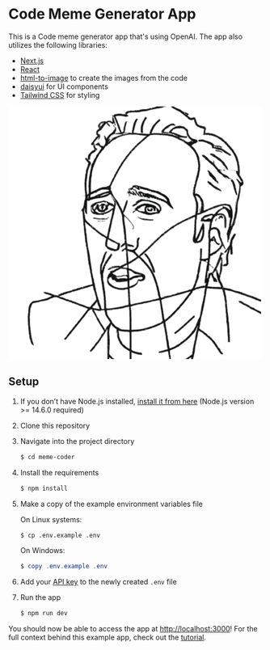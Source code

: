 # Code Meme Generator App

This is a Code meme generator app that's using OpenAI.
The app also utilizes the following libraries:

- [Next.js](https://nextjs.org/)
- [React](https://reactjs.org/)
- [html-to-image](https://github.com/bubkoo/html-to-image) to create the images from the code
- [daisyui](https://daisyui.com/) for UI components
- [Tailwind CSS](https://tailwindcss.com/) for styling

![Image of the Meme code logo](https://github.com/JarrodKane/meme-coder/blob/fd9a14f2ed3201355a6990adba063f3d22021952/public/meme.png)

## Setup

1. If you don’t have Node.js installed, [install it from here](https://nodejs.org/en/) (Node.js version >= 14.6.0 required)

2. Clone this repository

3. Navigate into the project directory

   ```bash
   $ cd meme-coder
   ```

4. Install the requirements

   ```bash
   $ npm install
   ```

5. Make a copy of the example environment variables file

   On Linux systems:

   ```bash
   $ cp .env.example .env
   ```

   On Windows:

   ```powershell
   $ copy .env.example .env
   ```

6. Add your [API key](https://platform.openai.com/account/api-keys) to the newly created `.env` file

7. Run the app

   ```bash
   $ npm run dev
   ```

You should now be able to access the app at [http://localhost:3000](http://localhost:3000)! For the full context behind this example app, check out the [tutorial](https://platform.openai.com/docs/quickstart).
